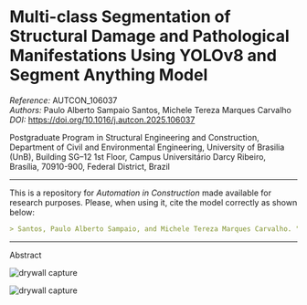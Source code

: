 # Multi-class Segmentation of Structural Damage and Pathological Manifestations Using YOLOv8 and Segment Anything Model

*Reference:* AUTCON_106037  
*Authors:* Paulo Alberto Sampaio Santos, Michele Tereza Marques Carvalho  
*DOI:* https://doi.org/10.1016/j.autcon.2025.106037

Postgraduate Program in Structural Engineering and Construction, Department of Civil and Environmental Engineering, University of Brasilia (UnB), Building SG–12 1st Floor, Campus Universitário Darcy Ribeiro, Brasília, 70910-900, Federal District, Brazil

------------------------------------------------------------
This is a repository for *Automation in Construction* made available for research purposes. Please, when using it, cite the model correctly as shown below:

```markdown
> Santos, Paulo Alberto Sampaio, and Michele Tereza Marques Carvalho. "Multi-class segmentation of structural damage and pathological manifestations using YOLOv8 and Segment Anything Model." Automation in Construction 172 (2025): 106037.
```

------------------------------------------------------------
Abstract

![drywall capture](https://user-images.githubusercontent.com/46803259/133132401-718525fa-4863-4ab0-a948-0418b5ee7582.JPG)

![drywall capture](http://peccft.unb.br/images/logo-pecc.png)
